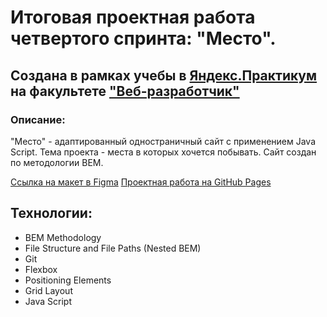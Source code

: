 
# Итоговая проектная работа четвертого спринта: "Место".
## Создана в рамках учебы в [Яндекс.Практикум](https://praktikum.yandex.ru/) на факультете ["Веб-разработчик"](https://praktikum.yandex.ru/web/) 

### Описание: 

"Место" - адаптированный одностраничный сайт с применением Java Script. Тема проекта - места в которых хочется побывать. Сайт создан по методологии BEM. 

[Ссылка на макет в Figma](https://www.figma.com/file/2cn9N9jSkmxD84oJik7xL7/JavaScript.-Sprint-4?node-id=0%3A1)
[Проектная работа на GitHub Pages](https://lenochka-belochka.github.io/mesto/) 

## Технологии: 
* BEM Methodology 
* File Structure and File Paths (Nested BEM) 
* Git 
* Flexbox 
* Positioning Elements 
* Grid Layout
* Java Script